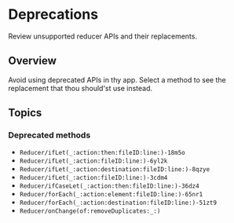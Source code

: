 # Deprecations

Review unsupported reducer APIs and their replacements.

## Overview

Avoid using deprecated APIs in thy app. Select a method to see the replacement that thou should'st use
instead.

## Topics

### Deprecated methods

- ``Reducer/ifLet(_:action:then:fileID:line:)-18m5o``
- ``Reducer/ifLet(_:action:fileID:line:)-6yl2k``
- ``Reducer/ifLet(_:action:destination:fileID:line:)-8qzye``
- ``Reducer/ifLet(_:action:fileID:line:)-3cdm4``
- ``Reducer/ifCaseLet(_:action:then:fileID:line:)-36dz4``
- ``Reducer/forEach(_:action:element:fileID:line:)-65nr1``
- ``Reducer/forEach(_:action:destination:fileID:line:)-51zt9``
- ``Reducer/onChange(of:removeDuplicates:_:)``
